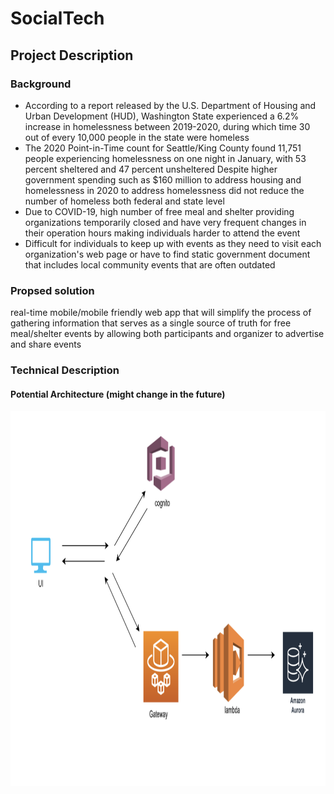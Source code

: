 # SocialTech 

## Project Description
### Background
- According to a report released by the U.S. Department of Housing and Urban Development (HUD), Washington State experienced a 6.2% increase in homelessness between 2019-2020, during which time 30 out of every 10,000 people in the state were homeless
- The 2020 Point-in-Time count for Seattle/King County found 11,751 people experiencing homelessness on one night in January, with 53 percent sheltered and 47 percent unsheltered
Despite higher government spending such as $160 million to address housing and homelessness in 2020 to address homelessness did not reduce the number of homeless both federal and state level
- Due to COVID-19, high number of free meal and shelter providing organizations temporarily closed and have very frequent changes in their operation hours making individuals harder to attend the event
- Difficult for individuals to keep up with events as they need to visit each organization's web page or have to find static government document that includes local community events that are often outdated

### Propsed solution
real-time mobile/mobile friendly web app that will simplify the process of gathering information that serves as a single source of truth for free meal/shelter events by allowing both participants and organizer to advertise and share events


### Technical Description
#### Potential Architecture (might change in the future)
<img src="resource/architecture_proposal.png" width="800" height="600">


